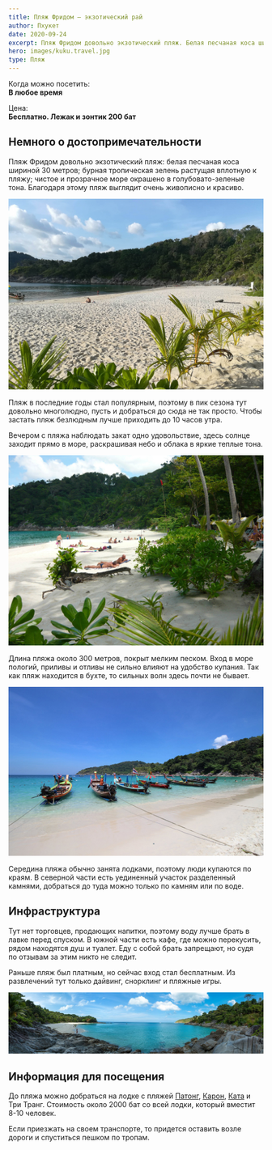 ```yaml
---
title: Пляж Фридом — экзотический рай
author: Пхукет
date: 2020-09-24
excerpt: Пляж Фридом довольно экзотический пляж. Белая песчаная коса шириной 30 метров; бурная тропическая зелень растущая вплотную к пляжу; чистое и прозрачное море окрашено в голубовато-зеленые тона.
hero: images/kuku.travel.jpg
type: Пляж
---
```

Когда можно посетить:  
**В любое время**

Цена:  
**Бесплатно. Лежак и зонтик 200 бат**


## Немного о достопримечательности
Пляж Фридом довольно экзотический пляж: белая песчаная коса шириной 30 метров; бурная тропическая зелень растущая вплотную к пляжу; чистое и прозрачное море окрашено в голубовато-зеленые тона. Благодаря этому пляж выглядит очень живописно и красиво. 

![Freedom Beach Пляж Фридом](images/tourister.ru1.jpg "Источник tourister.ru")

Пляж в последние годы стал популярным, поэтому в пик сезона тут довольно многолюдно, пусть и добраться до сюда не так просто. Чтобы застать пляж безлюдным лучше приходить до 10 часов утра. 


Вечером с пляжа наблюдать закат одно удовольствие, здесь солнце заходит прямо в море, раскрашивая небо и облака в яркие теплые тона.

![Freedom Beach Пляж Фридом](images/tourister.ru.jpg "Источник tourister.ru")

Длина пляжа около 300 метров, покрыт мелким песком. Вход в море пологий, приливы и отливы не сильно влияют на удобство купания. Так как пляж находится в бухте, то сильных волн здесь почти не бывает.

![Freedom Beach Пляж Фридом](images/kuku.travel1.jpg "Источник kuku.travel")

Середина пляжа обычно занята лодками, поэтому люди купаются по краям. В северной части есть уединенный участок разделенный камнями, добраться до туда можно только по камням или по воде.

## Инфраструктура 
Тут нет торговцев, продающих напитки, поэтому воду лучше брать в лавке перед спуском. В южной части есть кафе, где можно перекусить, рядом находятся душ и туалет. Еду с собой брать запрещают, но судя по отзывам за этим никто не следит. 

Раньше пляж был платным, но сейчас вход стал бесплатным.
Из развлечений тут только дайвинг, снорклинг и пляжные игры.
 
![Freedom Beach Пляж Фридом](images/eugeneRudih.jpg "Фото Евгений Рудых")

## Информация для посещения
До пляжа можно добраться на лодке с пляжей [Патонг](https://we-travel.today/plyazh-patong/), [Карон](https://we-travel.today/plyazh-karon/), [Ката](https://we-travel.today/plyazh-kata/) и Три Транг. Стоимость около 2000 бат со всей лодки, который вместит 8-10 человек.

Если приезжать на своем транспорте, то придется оставить возле дороги и спуститься пешком по тропам.







